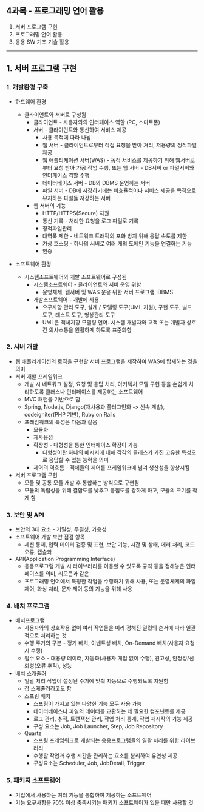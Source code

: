 ## 4과목 - 프로그래밍 언어 활용





1. 서버 프로그램 구현
2. 프로그래밍 언어 활용
3. 응용 SW 기초 기술 활용

---





## 1. 서버 프로그램 구현

### 1. 개발환경 구축

- 하드웨어 환경
  - 클라이언트와 서버로 구성됨
    - 클라이언트 - 사용자와의 인터페이스 역할 (PC, 스마트폰)
    - 서버 - 클라이언트와 통신하여 서비스 제공
      - 사용 목적에 따라 나뉨
      - 웹 서버 - 클라이언트로부터 직접 요청을 받아 처리, 저용량의 정적파일 제공
      - 웹 애플리케이션 서버(WAS) - 동적 서비스를 제공하기 위해 웹서버로부터 요청 받아 가공 작업 수행, 또는 웹 서버 - DB서버 or 파일서버와 인터페이스 역할 수행
      - 데이터베이스 서버 - DB와 DBMS 운영하는 서버
      - 파일 서버 - DB에 저장하기에는 비효율적이나 서비스 제공을 목적으로 유지하는 파일들 저장하는 서버
    - 웹 서버의 기능
      - HTTP/HTTPS(Secure) 지원
      - 통신 기록 - 처리한 요청을 로그 파일로 기록
      - 정적파일관리
      - 대역폭 제한 - 네트워크 트래픽의 포화 방지 위해 응답 속도를 제한
      - 가상 호스팅 - 하나의 서버로 여러 개의 도메인 기능을 연결하는 기능
      - 인증

- 소프트웨어 환경
  - 시스템소프트웨어와 개발 소프트웨어로 구성됨
    - 시스템소프트웨어 - 클라이언트와 서버 운영 위함
      - 운영체제, 웹서버 및 WAS 운용 위한 서버 프로그램, DBMS
    - 개발소프트웨어 - 개발에 사용
      - 요구사항 관리 도구, 설계 / 모델링 도구(UML 지원), 구현 도구, 빌드 도구, 테스트 도구, 형상관리 도구
      - UML은 객체지향 모델링 언어. 시스템 개발자와 고객 또는 개발자 상호 간 의사소통을 원활하게 하도록 표준화함





### 2. 서버 개발

- 웹 애플리케이션의 로직을 구현할 서버 프로그램을 제작하여 WAS에 탑재하는 것을 의미
- 서버 개발 프레임워크
  - 개발 시 네트워크 설정, 요청 및 응답 처리, 아키텍처 모델 구현 등을 손쉽게 처리하도록 클래스나 인터페이스를 제공하는 소프트웨어
  - MVC 패턴을 기반으로 함
  - Spring, Node.js, Django(재사용과 플러그인화 -> 신속 개발), codeigniter(PHP 기반), Ruby on Rails
  - 프레임워크의 특성은 다음과 같음
    - 모듈화
    - 재사용성
    - 확장성 - 다형성을 통한 인터페이스 확장이 가능
      - 다형성이란 하나의 메시지에 대해 각각의 클래스가 가진 고유한 특성으로 응답할 수 있는 능력을 의미
    - 제어의 역흐름 - 객체들의 제어를 프레임워크에 넘겨 생산성을 향상시킴
- 서버 프로그램 구현
  - 모듈 및 공통 모듈 개발 후 통합하는 방식으로 구현됨
  - 모듈의 독립성을 위해 결합도를 낮추고 응집도를 강하게 하고, 모듈의 크기를 작게 함





### 3. 보안 및 API

- 보안의 3대 요소 - 기밀성, 무결성, 가용성
- 소프트웨어 개발 보안 점검 항목
  - 세션 통제, 입력 데이터 검증 및 표현, 보안 기능, 시간 및 상태, 에러 처리, 코드 오류, 캡슐화
- API(Application Programming Interface)
  - 응용프로그램 개발 시 라이브러리를 이용할 수 있도록 규칙 등을 정해놓은 인터페이스를 의미, 리모콘과 같은
  - 프로그래밍 언어에서 특정한 작업을 수행하기 위해 사용, 또는 운영체제의 파일 제어, 화상 처리, 문자 제어 등의 기능을 위해 사용





### 4. 배치 프로그램

- 배치프로그램
  - 사용자와의 상호작용 없이 여러 작업들을 미리 정해진 일련의 순서에 따라 일괄적으로 처리하는 것
  - 수행 주기의 구분 - 정기 배치, 이벤트성 배치, On-Demand 배치(사용자 요청 시 수행)
  - 필수 요소 - 대용량 데이터, 자동화(사용자 개입 없이 수행), 견고성, 안정성/신뢰성(오류 추적), 성능
- 배치 스캐줄러
  - 일괄 처리 작업이 설정된 주기에 맞춰 자동으로 수행되도록 지원함
  - 잡 스케줄러라고도 함
  - 스프링 배치
    - 스프링이 가지고 있는 다양한 기능 모두 사용 가능
    - 데이터베이스나 파일의 데이터를 교환하는 데 필요한 컴포넌트를 제공
    - 로그 관리, 추적, 트랜잭션 관리, 작업 처리 통계, 작업 재시작의 기능 제공
    - 구성 요소는 Job, Job Launcher, Step, Job Repository
  - Quartz
    - 스프링 프레임워크로 개발되는 응용프로그램들의 일괄 처리를 위한 라이브러리
    - 수행할 작업과 수행 시간을 관리하는 요소를 분리하여 유연성 제공
    - 구성요소는 Scheduler, Job, JobDetail, Trigger





### 5. 패키지 소프트웨어

- 기업에서 사용하는 여러 기능을 통합하여 제공하는 소프트웨어
- 기능 요구사항을 70% 이상 충족시키는 패키지 소프트웨어가 있을 때만 사용할 것